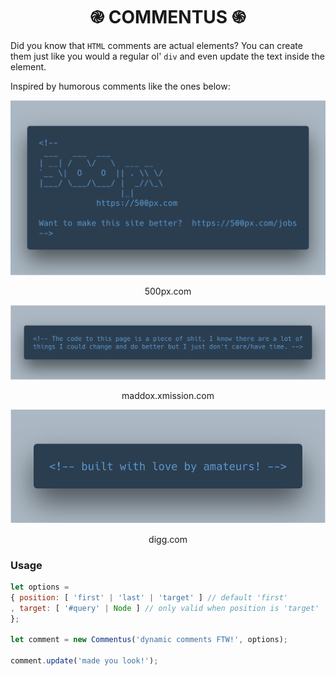 <h1 align="center">֎ COMMENTUS ֍</h1>  

Did you know that `HTML` comments are actual elements? You can create them just like you would a regular ol' `div` and even update the text inside the element. 

Inspired by humorous comments like the ones below:

<center> 
  <img src="docs/500px.png" width="600" height="auto">
  <p>500px.com</p>
  <img src="docs/maddox.png" width="600" height="auto">
  <p>maddox.xmission.com</p>
  <img src="docs/digg.png" width="600" height="auto">
  <p>digg.com</p>
</center>

### Usage
```javascript
let options =
{ position: [ 'first' | 'last' | 'target' ] // default 'first'
, target: [ '#query' | Node ] // only valid when position is 'target'
};

let comment = new Commentus('dynamic comments FTW!', options);

comment.update('made you look!');
```

<script src="dist/commentus.min.js"></script>
<script>
  (function()
  { var jokes =
    [ [ 'Knock knock.'
      , 'Race condition.'
      , 'Who\'s there?'
      ]
    , [ 'What part of the bathroom can handle water concurrently?'
      , 'async'
      ]
    , [ 'What\'s the difference between a dentist and a web page?'
      , 'The doctype'
      ]
    , [ 'How long does a loop last?'
      , 'For a while'
      ]
    , [ 'Why don\'t people laugh when I tell this joke?'
      , 'It isn\'t funny, it is just a regular expression.'
      ]
    ];

    for(var i = 0; i < jokes.length; ++i)
    {
      var _joke = jokes[i];

      for(var j = 1; j < _joke.length; ++j)
      {
        if(j % 2 == 1)
        {
          _joke.splice(j, 0, '...');
          ++j;
        }
      }

      var string = _joke[0];

      for(var j = 1; j < _joke.length; ++j)
      {
        string += '\n' + _joke[j];
        _joke[j] = string;
      }
    }

    var joke;

    var _commentus = new Commentus();

    function nextTick()
    { if(joke.step == jokes[joke.index].length - 1)
      { pickRandomJoke();
      }
      else
      { ++joke.step;
      }
      update();
    }

    function pickRandomJoke()
    { joke =
      { index: Math.floor(Math.random() * jokes.length)
      , step: 0
      };
    }

    function update()
    { _commentus.update(jokes[joke.index][joke.step]);
    }

    pickRandomJoke();
    update();

    setInterval(nextTick, 1500);
  })();
</script>